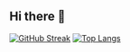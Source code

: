 ## Hi there 👋
[![GitHub Streak](http://github-readme-streak-stats.herokuapp.com?user=AlbinaMakisheva&theme=dark&background=000000)](https://git.io/streak-stats)
[![Top Langs](https://github-readme-stats.vercel.app/api/top-langs/?username=AlbinaMakisheva&layout=compact&theme=vision-friendly-dark)](https://github.com/anuraghazra/github-readme-stats)




<!--
**AlbinaMakisheva/AlbinaMakisheva** is a ✨ _special_ ✨ repository because its `README.md` (this file) appears on your GitHub profile.

Here are some ideas to get you started:

- 🔭 I’m currently working on ...
- 🌱 I’m currently learning ...
- 👯 I’m looking to collaborate on ...
- 🤔 I’m looking for help with ...
- 💬 Ask me about ...
- 📫 How to reach me: ...
- 😄 Pronouns: ...
- ⚡ Fun fact: ...
-->
